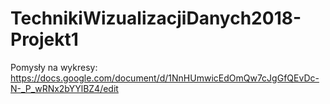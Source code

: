 # TechnikiWizualizacjiDanych2018-Projekt1

Pomysły na wykresy:
https://docs.google.com/document/d/1NnHUmwicEdOmQw7cJgGfQEvDc-N-_P_wRNx2bYYlBZ4/edit
